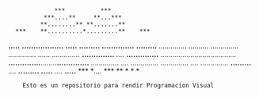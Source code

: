                  ***          ***
              ***....**     **...***
             **........** **.......**
      ***    **..........*.........**    ***
   **.....**  **..................**  **.....**
 **.........**  **..............**  **.........**
*..............*   *..........*   *..............*
 **..............*   *......*   *..............**
   **..............** *....* **..............**
     *......................................*
   **..............**........**..............**
 **..............*    *....*    *..............**
*..............*      *....*      *..............*
 **.........**        *....*        **.........**
   **.....**         *....*           **.....**
      ***          **....*               ***
                 ** * * *

        Esto es un repositorio para rendir Programacion Visual
